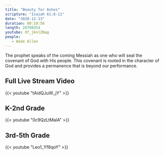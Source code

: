 ```yaml
---
title: "Beauty for Ashes"
scripture: "Isaiah 61:8-11"
date: "2020-12-13"
duration: 00:19:56
length: 28700354
youtube: Of_jknlZNag
people:
   - Wade Allen
---
```


The prophet speaks of the coming Messiah as one who will seal the covenant of God with His people. This covenant is rooted in the character of God and provides a permanence that is beyond our performance.


## Full Live Stream Video

{{< youtube "tAidQJuW_jY" >}}

## K-2nd Grade

{{< youtube "0c9QzLtMalA" >}}

## 3rd-5th Grade

{{< youtube "Leo1_Yf8qoY" >}}




